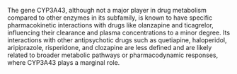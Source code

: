 The gene CYP3A43, although not a major player in drug metabolism compared to other enzymes in its subfamily, is known to have specific pharmacokinetic interactions with drugs like olanzapine and ticagrelor, influencing their clearance and plasma concentrations to a minor degree. Its interactions with other antipsychotic drugs such as quetiapine, haloperidol, aripiprazole, risperidone, and clozapine are less defined and are likely related to broader metabolic pathways or pharmacodynamic responses, where CYP3A43 plays a marginal role.